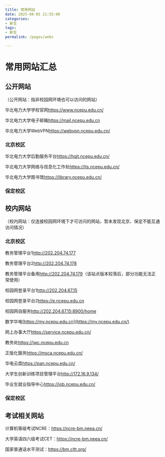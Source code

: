 ```yaml
---
title: 常用网站
date: 2025-08-05 21:55:00
categories:
- 新生
tags:
- 新生
permalink: /pages/webs

---
```


# 常用网站汇总

## 公开网站

（公开网站：指非校园网环境也可以访问的网站）

华北电力大学学校官网<https://www.ncepu.edu.cn/>

华北电力大学电子邮箱<https://mail.ncepu.edu.cn>

华北电力大学WebVPN<https://webvpn.ncepu.edu.cn/>

### 北京校区

华北电力大学后勤服务平台<https://hqjt.ncepu.edu.cn/>

华北电力大学网络与信息化工作处<https://its.ncepu.edu.cn/>

华北电力大学图书馆<https://library.ncepu.edu.cn/>

### 保定校区

## 校内网站

（校内网站：仅连接校园网环境下才可访问的网站，暂未发现北京、保定不能互通访问情况）

### 北京校区

教务管理平台1<http://202.204.74.177>

教务管理平台2<http://202.204.74.178>

教务管理平台备用<http://202.204.74.179>（该站点版本较落后，部分功能无法正常使用）

校园网登录平台1<http://202.204.67.15>   

校园网登录平台2<https://e.ncepu.edu.cn>

校园网自服务<http://202.204.67.15:8900/home>

数字华电[https://my.ncepu.edu.cn](https://my.ncepu.edu.cn/)

网上办事大厅<https://service.ncepu.edu.cn/>

教务处<https://jwc.ncepu.edu.cn>

正版化服务<https://msca.ncepu.edu.cn/>

华电云盘<https://pan.ncepu.edu.cn/>

大学生创新训练项目管理平台<http://172.16.9.134/>

毕业生就业指导中心<https://job.ncepu.edu.cn/>

### 保定校区

## 考试相关网站

计算机等级考试NCRE：<https://ncre-bm.neea.cn/>

大学英语四六级考试CET：<https://ncre-bm.neea.cn/>

国家普通话水平测试：<https://bm.cltt.org/>




